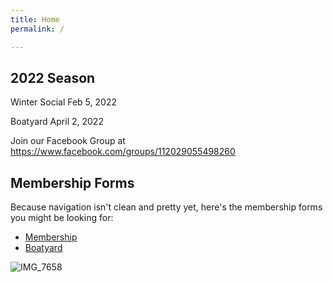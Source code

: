 ```yaml
---
title: Home
permalink: /

---
```

## 2022 Season 
Winter Social Feb 5, 2022

Boatyard April 2, 2022

Join our Facebook Group at https://www.facebook.com/groups/112029055498260 

## Membership Forms
Because navigation isn't clean and pretty yet, here's the membership forms you might be looking for:
- [Membership](/assets/misc-files/CCSA-Membership-2021.pdf)
- [Boatyard](/assets/misc-files/CCSA-Boatyard-2021.pdf)







![IMG_7658](https://user-images.githubusercontent.com/83256703/147415932-606119f0-eb8b-4ff5-921a-20256ba6cf6b.jpg)



